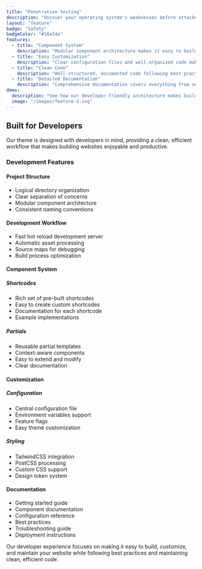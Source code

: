 ```yaml
---
title: "Penetration testing"
description: "Uncover your operating system's weaknesses before attackers do – professional penetration testing tailored to you!"
layout: "feature"
badge: "Safety"
badgeColor: "#16a34a"
features:
  - title: "Component System"
    description: "Modular component architecture makes it easy to build and maintain your website. Reuse components across pages while maintaining consistency."
  - title: "Easy Customization"
    description: "Clear configuration files and well-organized code make it simple to customize any aspect of your site. No deep Hugo knowledge required."
  - title: "Clean Code"
    description: "Well-structured, documented code following best practices. Makes maintenance and updates straightforward for any developer."
  - title: "Detailed Documentation"
    description: "Comprehensive documentation covers everything from setup to advanced customization. Includes examples and best practices."
demo:
  description: "See how our developer-friendly architecture makes building websites a breeze."
  image: "/images/feature-3.svg"
---
```


## Built for Developers

Our theme is designed with developers in mind, providing a clean, efficient workflow that makes building websites enjoyable and productive.

### Development Features

#### Project Structure
- Logical directory organization
- Clear separation of concerns
- Modular component architecture
- Consistent naming conventions

#### Development Workflow
- Fast hot reload development server
- Automatic asset processing
- Source maps for debugging
- Build process optimization

#### Component System

##### Shortcodes
- Rich set of pre-built shortcodes
- Easy to create custom shortcodes
- Documentation for each shortcode
- Example implementations

##### Partials
- Reusable partial templates
- Context-aware components
- Easy to extend and modify
- Clear documentation

#### Customization

##### Configuration
- Central configuration file
- Environment variables support
- Feature flags
- Easy theme customization

##### Styling
- TailwindCSS integration
- PostCSS processing
- Custom CSS support
- Design token system

#### Documentation
- Getting started guide
- Component documentation
- Configuration reference
- Best practices
- Troubleshooting guide
- Deployment instructions

Our developer experience focuses on making it easy to build, customize, and maintain your website while following best practices and maintaining clean, efficient code.
